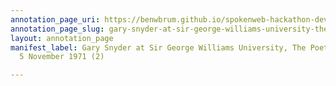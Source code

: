 ```yaml
---
annotation_page_uri: https://benwbrum.github.io/spokenweb-hackathon-development-noterms/annotations/gary-snyder-at-sir-george-williams-university-the-poetry-series-5-november-1971-2--canvas-1-gary-snyder.json
annotation_page_slug: gary-snyder-at-sir-george-williams-university-the-poetry-series-5-november-1971-2--canvas-1-gary-snyder
layout: annotation_page
manifest_label: Gary Snyder at Sir George Williams University, The Poetry Series,
  5 November 1971 (2)

---
```

